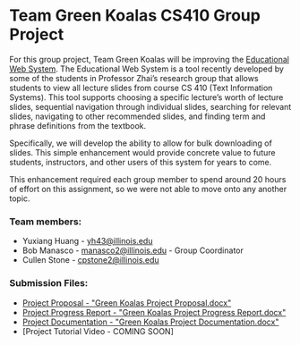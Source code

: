 # Team Green Koalas CS410 Group Project

For this group project, Team Green Koalas will be improving the [Educational Web System](http://timan102.cs.illinois.edu/explanation//slide/cs-410/0).  The Educational Web System is a tool recently developed by some of the students in Professor Zhai’s research group that allows students to view all lecture slides from course CS 410 (Text Information Systems).  This tool supports choosing a specific lecture’s worth of lecture slides, sequential navigation through individual slides, searching for relevant slides, navigating to other recommended slides, and finding term and phrase definitions from the textbook.

Specifically, we will develop the ability to allow for bulk downloading of slides.  This simple enhancement would provide concrete value to future students, instructors, and other users of this system for years to come.

This enhancement required each group member to spend around 20 hours of effort on this assignment, so we were not able to move onto any another topic.

### Team members:
*	Yuxiang Huang - yh43@illinois.edu
*	Bob Manasco - manasco2@illinois.edu - Group Coordinator
*	Cullen Stone - cpstone2@illinois.edu

### Submission Files:
*	[Project Proposal - "Green Koalas Project Proposal.docx"](https://github.com/bo8b/CourseProject/blob/main/Green%20Koalas%20Project%20Proposal.docx)
*	[Project Progress Report - "Green Koalas Project Progress Report.docx"](https://github.com/bo8b/CourseProject/blob/main/Green%20Koalas%20Project%20Progress%20Report.docx)
*	[Project Documentation - "Green Koalas Project Documentation.docx"](https://github.com/bo8b/CourseProject/blob/main/Green%20Koalas%20Project%20Documentation.docx)
*	[Project Tutorial Video - COMING SOON]

